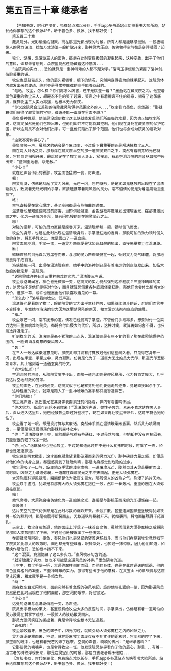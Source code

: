 # 第五百三十章 继承者
        【告知书友，时代在变化，免费站点难以长存，手机app多书源站点切换看书大势所趋，站长给你推荐的这个换源APP，听书音色多、换源、找书都好使！】
       第五百三十章
       藏灵院外，光影缓缓的凝聚，而在那道光影出现的时候，所有人都是能够感觉到，一股极端惊人的灵力波动，犹如万丈涛浪一般扩散开来，那种灵力压迫，仿佛令得空气都是变得凝固了起来。
       牧尘，洛璃，温清璇三人的面色，都是在此时变得极其的凝重起来，这种变故，出乎了他们的意料，谁都未曾想到，众院盟竟然还隐藏着这种底牌...
       “这院灵的实力...恐怕就算是一重神魄难的人都不是对手。”洛璃玉手缓缓的紧握了洛神剑，俏脸凝重的道。
       牧尘也是轻轻点头，他的眉头紧锁着，眼下的情况，突然间变得极为的棘手起来，这院灵体内散发出来的波动，绝对不是寻常神魄难的高手能够匹敌的。
       “哈哈，牧尘，怎么样？你们再怎么厉害，还不是棋差一着？”墨鱼站在藏灵院之内，他望着面色凝重的牧尘三人，却是忍不住的笑了起来，笑声之中有着掩饰不住的得意，拥有了这张底牌，就算牧尘三人实力再强，也根本无力回天。
       “你说这院灵会无差别的清除藏灵院保护范围之外的人...”牧尘看向墨鱼，突然道：“那就算你们获得了藏灵院的宝贝，难道还能一直躲在里面不成？”
       墨鱼眼神微凝，他倒是没想到牧尘这么快就能发现他们所面临的难题，因为也正如牧尘所说，这院灵虽然是他们召唤出来，但他们却并不可能将其控制，他们现在身处在藏灵院的保护范围，所以这院灵不会对他们出手，可一旦他们踏出了那个范围，他们也将会成为院灵的进攻对象。
       “这就不劳你操心了。”
       墨鱼冷笑一声，虽然这的确会是个麻烦事，不过眼下最重要的还是解决掉牧尘三人。
       而在两人对话之间，那悬浮在藏灵院半空的那一道院灵双目之中，突然有着明亮的光芒凝聚，它的目光扫视开来，最后锁定在了牧尘三人身上，紧接着，有着空洞沙哑的声音从其嘴中传出来：“擅闯重地者，杀无赦。”
       “小心！”
       就在它声音传出的霎那，牧尘面色猛的一变，厉声道。
       唰！
       院灵周身，仿佛是刮起了灵力风暴，光芒一闪，它的身形，便是犹如鬼魅般的出现在了温清璇前方，散发着无尽光明的手掌，直接是携带着飓风般的灵力，毫不留情的便是对着温清璇重重拍下。
       咚！
       空气直接是在掌心爆炸，甚至空间都是有些扭曲的迹象。
       温清璇也是知道这院灵的厉害，当即俏脸凝重，金色战枪再度爆发出璀璨金光，在那清澈凤鸣之中，化为一道凌厉金光，快若闪电般的刺在院灵掌心之上。
       嘭！
       对碰的霎那，可怕的灵力直接是席卷开来，温清璇娇躯一颤，顿时倒飞而出。
       牧尘的身形，也是在此时出现在温清璇身后，手掌抵住她的香肩，那股可怕的劲力顿时侵入他的身体，将其手臂之上，竟是震出了一道血痕。
       院灵面庞空洞，手掌一挥，一道灵力匹练便是犹如光虹般的掠出，直接笼罩牧尘与温清璇。
       咻！
       磅礴锋锐的剑光自后方席卷而来，与那的灵力匹练硬憾在一起，顿时灵力剑气肆虐，将那地面震得千疮百孔。
       洛璃娇躯一闪，出现在温清璇身旁，她手中的洛神剑已是有着凌厉的剑意散发出来，如临大敌般的锁定那一道院灵。
       “这院灵或许拥有着三重神魄难的实力。”温清璇沉声道。
       牧尘与洛璃闻言，神色也是微微一变，这院灵的实力竟然强到这种程度？三重神魄难的实力，这恐怕不是他们能够对付的，而且就算凭借着各种底牌侥幸获胜，那他们也会付出相当大的代价，但那一幕，或许也是墨鱼他们最喜欢看见的一幕。
       “怎么办？”洛璃看向牧尘，低声道。
       温清璇也是看向了牧尘，眼前院灵的实力出乎意料的强，如果继续缠斗的话，对他们而言并不算好事，毕竟她与洛璃的实力因为这里禁灵阵的原因，根本没办法彻彻底底的施展。
       “撤。”
       牧尘眼芒一闪，毫不犹豫的道，情况已经脱离了掌控，不管他们手段再多，想要对付一位实力达到三重神魄难的院灵，都将会付出极大的代价，所以，这种时候，就算再如何舍不得，也只能选择退走了。
       听到牧尘的话，洛璃倒是毫不犹豫的点点头，温清璇则是有些不甘的看了那在藏灵院保护范围内，一脸讥诮与得意的秦风等人。
       “轰！”
       在三人一致达成撤退意见时，那院灵却并没有打算放过他们这些闯入者，只见得它身形一闪，出现在半空，手掌之中，灵力凝聚，仿佛是化为了一道巨大无比的灵力光印，那道光印葱郁如青木，其上铭刻着一道道玄奥的符文。
       “青木封山印！”
       空洞沙哑的声音，从那院灵嘴中传出，而那一道光印则是迎风暴涨，化为数百丈庞大，几乎将这片空地尽数的笼罩。
       牧尘的面色，在此时剧变，这院灵似乎也是察觉到他们要退走的迹象，竟是直接出杀手了。
       这种程度的攻击，就算是踏入了一重神魄难的高手都只能暂避锋芒。
       “你们先撤！”
       牧尘沉声道，黑色雷光在其身体表面疯狂的闪烁着，体内有着雷鸣传出。
       “你这实力，断后可还轮不到你来！”温清璇冷声道，她性子强势，素来不喜欢站在男人身后，自从进入这里后，她已经被牧尘帮过好些次了，现在如果再让牧尘来断后，这可不符合她的性子。
       牧尘看了她一眼，却是没打算与其废话，突然伸手抓在温清璇柔嫩香肩，然后灵力喷涌而出，一掌便是将其震得落向那棘刺森林之中。
       “你！”温清璇身在半空，俏脸却是气得有些通红，不过虽然气恼，但她却并没有再掠回去，只能恨恨的瞪了牧尘一眼。
       “你小心。”洛璃虽然也担心牧尘，不过她知道此时并不是什么犹豫的时候，叮嘱了一声，娇躯也是迅速掠退。
       牧尘见到两女撤走，这才面色凝重望着那笼罩而来的灵力光印，那种磅礴力量之感，即便是以他如今的肉身之强，都是感觉到了隐隐刺痛，那是肉身感觉到危险的迹象。
       牧尘深吸了一口气，旋即他双手猛的凌空虚抱，一道璀璨光芒，陡然自其天灵盖暴射而出，同时间，凶煞之力滚滚弥漫，一道魔柱自那灵光之中冲天而起，正是大须弥魔柱。
       大须弥魔柱迎风暴涨，瞬间便是化为数百丈巨大，那股惊人的凶煞之气，弥漫了这片天地。
       牧尘双手虚抱，犹如是将那庞大的大须弥魔柱抱住一般，然后一拳轰出，重重的轰在大须弥魔柱底部。
       嗡！
       煞气席卷，大须弥魔柱仿佛化为一道凶煞之光，直接是与那镇压而来的光印硬憾在一起。
       轰隆隆！
       这片天空的空气仿佛都是在此时尽数的爆炸开来，余波扩散，甚至连周围那些坚硬得犹如铁树一般的棘刺树，都是被震得断裂而去，无数道铁刺暴射开来，犹如暴雨，将地面摧残得千疮百孔。
       天空上，牧尘身形急退，他的面庞上浮现了一抹苍白之色，虽然凭借着大须弥魔柱之威将院灵那惊人攻势阻拦了下来，不过他也是被震出了一些伤势。
       在那藏灵院附近，墨鱼，秦风他们也是紧紧的望着这场战斗，而当他们在见到牧尘竟然挡下了院灵如此惊人的攻势时，面色都是有些难看，眼神深处，也掠过一抹惊惧，因为他们知道，如果换作是他们，恐怕根本挡不下来。
       “这个混蛋，竟然隐藏了这么多实力。”秦风咬牙切齿的道。
       “就算隐藏了实力，他也不可能是这道院灵的对手。”墨鱼阴冷的道。
       半空中，牧尘手掌一招，大须弥魔柱倒射而回，而他的身体，也是在此时迅速的后退，他的面色显得格外的凝重，三重神魄难的实力，强得有些出乎他的意料，在灵宝山上的那战偶与这院灵比起来，根本就不是一个档次的。
       “咻！”
       而在牧尘目光闪烁间，面前突然有着急促的破风响起，旋即他瞳孔猛的一缩，因为那道院灵竟然是在此时出现在了他的面前，那空洞的眼神，将他锁定。
       “小心！”
       远处的洛璃与温清璇俏脸一变，急声道。
       院灵出手极为的果决，甚至没有给牧尘太多的反应时间，手掌探出，仿佛是有着一道可怕的灵力漩涡在其掌下成形，一股惊人的波动散发而出。
       那灵力漩涡疯狂的撕扯着，竟是令得牧尘根本无法逃脱。
       “该死的！”
       牧尘紧咬着牙，黑色的眸子中，凶光掠过，就欲引动大须弥魔柱之内的凶煞之力。
       灵力漩涡笼罩而来，不过，就在距离牧尘面庞仅有不到丈许的距离时，它突然的停了下来，那空洞的眼中，也是有着光芒闪烁了起来，空洞的声音，喃喃的传出：“是继承者吗？”
       它那细微的喃喃声，也是令得牧尘一怔，他发现院灵似乎看向了他的眉心，那里...有着一道古老的树纹浮现出来，那是在灵宝山的时候，那位白发老者赐予他的...
       【告知书友，时代在变化，免费站点难以长存，手机app多书源站点切换看书大势所趋，站长给你推荐的这个换源APP，听书音色多、换源、找书都好使！】